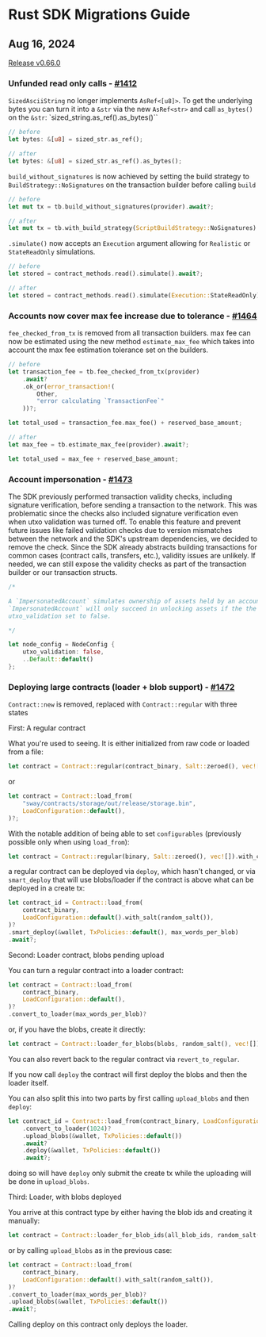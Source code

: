 # Rust SDK Migrations Guide

## Aug 16, 2024

[Release v0.66.0](https://github.com/FuelLabs/fuels-rs/releases/tag/v0.66.0)

### Unfunded read only calls - [#1412](https://github.com/FuelLabs/fuels-rs/pull/1412)

`SizedAsciiString` no longer implements `AsRef<[u8]>`. To get the underlying bytes you can turn it into a `&str` via the new `AsRef<str>` and call `as_bytes()` on the `&str`: `sized_string.as_ref().as_bytes()``

```rust
// before
let bytes: &[u8] = sized_str.as_ref();
```

```rust
// after
let bytes: &[u8] = sized_str.as_ref().as_bytes();
```

`build_without_signatures` is now achieved by setting the build strategy to `BuildStrategy::NoSignatures` on the transaction builder before calling `build`

```rust
// before
let mut tx = tb.build_without_signatures(provider).await?;
```

```rust
// after
let mut tx = tb.with_build_strategy(ScriptBuildStrategy::NoSignatures).build(provider).await?;
```

`.simulate()` now accepts an `Execution` argument allowing for `Realistic` or `StateReadOnly` simulations.

```rust
// before
let stored = contract_methods.read().simulate().await?;
```

```rust
// after
let stored = contract_methods.read().simulate(Execution::StateReadOnly).await?;
```

### Accounts now cover max fee increase due to tolerance - [#1464](https://github.com/FuelLabs/fuels-rs/pull/1464)

`fee_checked_from_tx` is removed from all transaction builders. max fee can now be estimated using the new method `estimate_max_fee` which takes into account the max fee estimation tolerance set on the builders.

```rust
// before
let transaction_fee = tb.fee_checked_from_tx(provider)
    .await?
    .ok_or(error_transaction!(
        Other,
        "error calculating `TransactionFee`"
    ))?;

let total_used = transaction_fee.max_fee() + reserved_base_amount;
```

```rust
// after
let max_fee = tb.estimate_max_fee(provider).await?;

let total_used = max_fee + reserved_base_amount;
```

### Account impersonation - [#1473](https://github.com/FuelLabs/fuels-rs/pull/1473)

The SDK previously performed transaction validity checks, including signature verification, before sending a transaction to the network. This was problematic since the checks also included signature verification even when utxo validation was turned off. To enable this feature and prevent future issues like failed validation checks due to version mismatches between the network and the SDK's upstream dependencies, we decided to remove the check. Since the SDK already abstracts building transactions for common cases (contract calls, transfers, etc.), validity issues are unlikely. If needed, we can still expose the validity checks as part of the transaction builder or our transaction structs.

```rust
/*

A `ImpersonatedAccount` simulates ownership of assets held by an account with a given address.
`ImpersonatedAccount` will only succeed in unlocking assets if the the network is setup with
utxo_validation set to false.

*/

let node_config = NodeConfig {
    utxo_validation: false,
    ..Default::default()
};
```

### Deploying large contracts (loader + blob support) - [#1472](https://github.com/FuelLabs/fuels-rs/pull/1472)

`Contract::new` is removed, replaced with `Contract::regular` with three states

First: A regular contract

What you're used to seeing. It is either initialized from raw code or loaded from a file:

```rust
let contract = Contract::regular(contract_binary, Salt::zeroed(), vec![]);
```

or

```rust
let contract = Contract::load_from(
    "sway/contracts/storage/out/release/storage.bin",
    LoadConfiguration::default(),
)?;
```

With the notable addition of being able to set `configurables` (previously possible only when using `load_from`):

```rust
let contract = Contract::regular(binary, Salt::zeroed(), vec![]).with_configurables(configurables);
```

a regular contract can be deployed via `deploy`, which hasn't changed, or via `smart_deploy` that will use blobs/loader if the contract is above what can be deployed in a create tx:

```rust
let contract_id = Contract::load_from(
    contract_binary,
    LoadConfiguration::default().with_salt(random_salt()),
)?
.smart_deploy(&wallet, TxPolicies::default(), max_words_per_blob)
.await?;
```

Second: Loader contract, blobs pending upload

You can turn a regular contract into a loader contract:

```rust
let contract = Contract::load_from(
    contract_binary,
    LoadConfiguration::default(),
)?
.convert_to_loader(max_words_per_blob)?
```

or, if you have the blobs, create it directly:

```rust
let contract = Contract::loader_for_blobs(blobs, random_salt(), vec![])?;
```

You can also revert back to the regular contract via `revert_to_regular`.

If you now call `deploy` the contract will first deploy the blobs and then the loader itself.

You can also split this into two parts by first calling `upload_blobs` and then `deploy`:

```rust
let contract_id = Contract::load_from(contract_binary, LoadConfiguration::default())?
    .convert_to_loader(1024)?
    .upload_blobs(&wallet, TxPolicies::default())
    .await?
    .deploy(&wallet, TxPolicies::default())
    .await?;
```

doing so will have `deploy` only submit the create tx while the uploading will be done in `upload_blobs`.

Third: Loader, with blobs deployed

You arrive at this contract type by either having the blob ids and creating it manually:

```rust
let contract = Contract::loader_for_blob_ids(all_blob_ids, random_salt(), vec![])?;
```

or by calling `upload_blobs` as in the previous case:

```rust
let contract = Contract::load_from(
    contract_binary,
    LoadConfiguration::default().with_salt(random_salt()),
)?
.convert_to_loader(max_words_per_blob)?
.upload_blobs(&wallet, TxPolicies::default())
.await?;
```

Calling deploy on this contract only deploys the loader.
